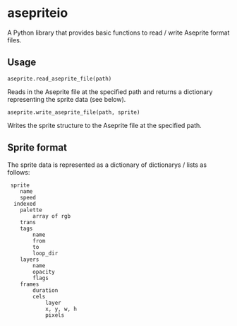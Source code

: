 # asepriteio

A Python library that provides basic functions to read / write Aseprite format files.

## Usage

  `aseprite.read_aseprite_file(path)`

Reads in the Aseprite file at the specified path and returns a dictionary representing the sprite data (see below).

  `aseprite.write_aseprite_file(path, sprite)`

Writes the sprite structure to the Aseprite file at the specified path.

## Sprite format

The sprite data is represented as a dictionary of dictionarys / lists as follows:

```
 sprite
 	name
	speed
  indexed
 	palette
 		array of rgb
	trans
	tags
		name
		from
		to
		loop_dir
	layers
		name
 		opacity
 		flags
 	frames
 		duration
 		cels
 			layer
 			x, y, w, h
 			pixels
```
